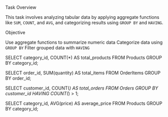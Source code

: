  Task Overview

This task involves analyzing tabular data by applying aggregate functions like `SUM`, `COUNT`, and `AVG`, and categorizing results using `GROUP BY` and `HAVING`.

Objective

Use aggregate functions to summarize numeric data
Categorize data using `GROUP BY`
Filter grouped data with `HAVING`

SELECT category_id, COUNT(*) AS total_products
FROM Products
GROUP BY category_id;

SELECT order_id, SUM(quantity) AS total_items
FROM OrderItems
GROUP BY order_id;

SELECT customer_id, COUNT(*) AS total_orders
FROM Orders
GROUP BY customer_id
HAVING COUNT(*) > 1;

SELECT category_id, AVG(price) AS average_price
FROM Products
GROUP BY category_id;




